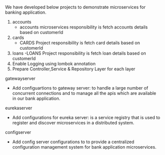 We have developed below projects to demonstrate microservices for banking application.

1) accounts
	- accounts microservices responsibility is fetch accounts details based on customerId
2) cards
	- CARDS Project responsibility is fetch card details based on customerId
3) loans
	-LOANS Project responsibility is fetch loan details based on customerId
4) Enable Logging using lombok annotation
5) Prepare Controller,Service & Repository Layer for each layer 

gatewayserver
* Add configuartions to gateway server: to handle a large number of concurrent connections and to manage all the apis which are available in our bank application.

eurekaserver
* Add configurations for eureka server: is a service registry that is used to register and discover microservices in a distributed system.

configserver
* Add config server configurations to to provide a centralized configuration management system for bank application microservices.